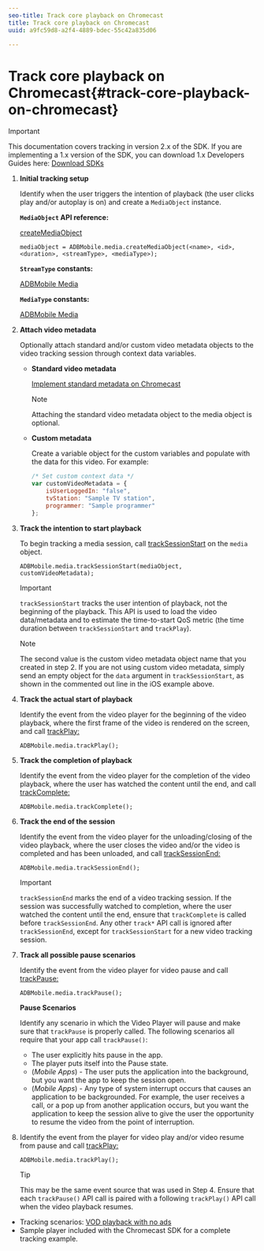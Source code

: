 ```yaml
---
seo-title: Track core playback on Chromecast
title: Track core playback on Chromecast
uuid: a9fc59d8-a2f4-4889-bdec-55c42a835d06

---
```


# Track core playback on Chromecast{#track-core-playback-on-chromecast}

>[!IMPORTANT]
>
>This documentation covers tracking in version 2.x of the SDK. If you are implementing a 1.x version of the SDK, you can download 1.x Developers Guides here: [Download SDKs](/help/sdk-implement/download-sdks.md)

1. **Initial tracking setup** 

    Identify when the user triggers the intention of playback (the user clicks play and/or autoplay is on) and create a `MediaObject` instance.

    **`MediaObject` API reference:** 
    
    [createMediaObject](https://adobe-marketing-cloud.github.io/media-sdks/reference/chromecast/ADBMobile.media.html#.createMediaObject) 
 
    ```
    mediaObject = ADBMobile.media.createMediaObject(<name>, <id>, <duration>, <streamType>, <mediaType>); 
    ```
 
    **`StreamType` constants:** 
    
    [ADBMobile Media](https://adobe-marketing-cloud.github.io/media-sdks/reference/chromecast/ADBMobile.media.html#.StreamType)
 
    **`MediaType` constants:** 
    
    [ADBMobile Media](https://adobe-marketing-cloud.github.io/media-sdks/reference/chromecast/ADBMobile.media.html#.MediaType)

1. **Attach video metadata** 

    Optionally attach standard and/or custom video metadata objects to the video tracking session through context data variables.

    * **Standard video metadata** 
    
       [Implement standard metadata on Chromecast](/help/sdk-implement/track-av-playback/impl-std-metadata/impl-std-metadata-chromecast.md)     
    
       >[!NOTE]
       >
       >Attaching the standard video metadata object to the media object is optional.

    * **Custom metadata** 
    
       Create a variable object for the custom variables and populate with the data for this video. For example:

       ```js    
       /* Set custom context data */ 
       var customVideoMetadata = { 
           isUserLoggedIn: "false", 
           tvStation: "Sample TV station", 
           programmer: "Sample programmer" 
       };
       ```

1. **Track the intention to start playback** 

    To begin tracking a media session, call [trackSessionStart](https://adobe-marketing-cloud.github.io/media-sdks/reference/chromecast/ADBMobile.media.html#.trackSessionStart) on the `media` object. 

    ```
    ADBMobile.media.trackSessionStart(mediaObject, customVideoMetadata);
    ```

    >[!IMPORTANT]
    >
    >`trackSessionStart` tracks the user intention of playback, not the beginning of the playback. This API is used to load the video data/metadata and to estimate the time-to-start QoS metric (the time duration between `trackSessionStart` and `trackPlay`).

    >[!NOTE]
    >
    >The second value is the custom video metadata object name that you created in step 2. If you are not using custom video metadata, simply send an empty object for the `data` argument in `trackSessionStart`, as shown in the commented out line in the iOS example above.

1. **Track the actual start of playback** 

    Identify the event from the video player for the beginning of the video playback, where the first frame of the video is rendered on the screen, and call [trackPlay:](https://adobe-marketing-cloud.github.io/media-sdks/reference/chromecast/ADBMobile.media.html#.trackPlay)

    ```
    ADBMobile.media.trackPlay();
    ```

1. **Track the completion of playback** 

    Identify the event from the video player for the completion of the video playback, where the user has watched the content until the end, and call [trackComplete:](https://adobe-marketing-cloud.github.io/media-sdks/reference/chromecast/ADBMobile.media.html#.trackComplete) 

    ```
    ADBMobile.media.trackComplete();
    ```

1. **Track the end of the session** 

    Identify the event from the video player for the unloading/closing of the video playback, where the user closes the video and/or the video is completed and has been unloaded, and call [trackSessionEnd:](https://adobe-marketing-cloud.github.io/media-sdks/reference/chromecast/ADBMobile.media.html#.trackSessionEnd) 

    ```
    ADBMobile.media.trackSessionEnd();
    ```

    >[!IMPORTANT]
    >
    >`trackSessionEnd` marks the end of a video tracking session. If the session was successfully watched to completion, where the user watched the content until the end, ensure that `trackComplete` is called before `trackSessionEnd`. Any other `track*` API call is ignored after `trackSessionEnd`, except for `trackSessionStart` for a new video tracking session.

1. **Track all possible pause scenarios** 

    Identify the event from the video player for video pause and call [trackPause:](https://adobe-marketing-cloud.github.io/media-sdks/reference/chromecast/ADBMobile.media.html#.trackPause) 

    ```
    ADBMobile.media.trackPause();
    ```

    **Pause Scenarios** 
    
    Identify any scenario in which the Video Player will pause and make sure that `trackPause` is properly called. The following scenarios all require that your app call `trackPause()`:

    * The user explicitly hits pause in the app.
    * The player puts itself into the Pause state.
    * (*Mobile Apps*) - The user puts the application into the background, but you want the app to keep the session open.
    * (*Mobile Apps*) - Any type of system interrupt occurs that causes an application to be backgrounded. For example, the user receives a call, or a pop up from another application occurs, but you want the application to keep the session alive to give the user the opportunity to resume the video from the point of interruption.

1. Identify the event from the player for video play and/or video resume from pause and call [trackPlay:](https://adobe-marketing-cloud.github.io/media-sdks/reference/chromecast/ADBMobile.media.html#.trackComplete) 

    ```
    ADBMobile.media.trackPlay();
    ```

    >[!TIP]
    >
    >This may be the same event source that was used in Step 4. Ensure that each `trackPause()` API call is paired with a following `trackPlay()` API call when the video playback resumes.

* Tracking scenarios: [VOD playback with no ads](/help/sdk-implement/tracking-scenarios/vod-no-intrs-details.md)
* Sample player included with the Chromecast SDK for a complete tracking example.

